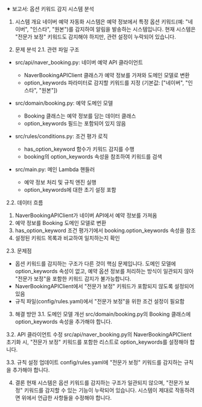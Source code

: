 ✦ 보고서: 옵션 키워드 감지 시스템 분석

  1. 시스템 개요
  네이버 예약 자동화 시스템은 예약 정보에서 특정 옵션 키워드(예: "네이버", "인스타", "원본")를 감지하여 알림을 발송하는 시스템입니다. 현재 시스템은 "전문가 보정" 키워드도 감지해야 하지만, 관련 설정이 누락되어
  있습니다.

  2. 문제 분석
  2.1. 관련 파일 구조
   - src/api/naver_booking.py: 네이버 예약 API 클라이언트
     - NaverBookingAPIClient 클래스가 예약 정보를 가져와 도메인 모델로 변환
     - option_keywords 파라미터로 감지할 키워드를 지정 (기본값: ["네이버", "인스타", "원본"])

   - src/domain/booking.py: 예약 도메인 모델
     - Booking 클래스는 예약 정보를 담는 데이터 클래스
     - option_keywords 필드는 포함되어 있지 않음

   - src/rules/conditions.py: 조건 평가 로직
     - has_option_keyword 함수가 키워드 감지를 수행
     - booking의 option_keywords 속성을 참조하여 키워드를 검색

   - src/main.py: 메인 Lambda 핸들러
     - 예약 정보 처리 및 규칙 엔진 실행
     - option_keywords에 대한 초기 설정 포함

  2.2. 데이터 흐름
   1. NaverBookingAPIClient가 네이버 API에서 예약 정보를 가져옴
   2. 예약 정보를 Booking 도메인 모델로 변환
   3. has_option_keyword 조건 평가기에서 booking.option_keywords 속성을 참조
   4. 설정된 키워드 목록과 비교하여 일치하는지 확인

  2.3. 문제점
   - 옵션 키워드를 감지하는 구조가 다른 것이 핵심 문제입니다. 도메인 모델에 option_keywords 속성이 없고, 예약 옵션 정보를 처리하는 방식이 일관되지 않아 "전문가 보정"을 포함한 키워드 감지가 불가능합니다.
   - NaverBookingAPIClient에서 "전문가 보정" 키워드가 포함되지 않도록 설정되어 있음
   - 규칙 파일(config/rules.yaml)에서 "전문가 보정"을 위한 조건 설정이 필요함

  3. 해결 방안
  3.1. 도메인 모델 개선
  src/domain/booking.py의 Booking 클래스에 option_keywords 속성을 추가해야 합니다.

  3.2. API 클라이언트 수정
  src/api/naver_booking.py의 NaverBookingAPIClient 초기화 시, "전문가 보정" 키워드를 포함한 리스트로 option_keywords를 설정해야 합니다.

  3.3. 규칙 설정 업데이트
  config/rules.yaml에 "전문가 보정" 키워드를 감지하는 규칙을 추가해야 합니다.

  4. 결론
  현재 시스템은 옵션 키워드를 감지하는 구조가 일관되지 않으며, "전문가 보정" 키워드를 감지할 수 있는 기능이 누락되어 있습니다. 시스템이 제대로 작동하려면 위에서 언급한 사항들을 수정해야 합니다.